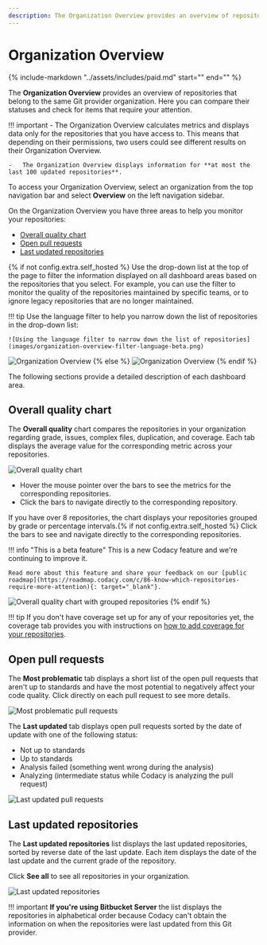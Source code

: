 ```yaml
---
description: The Organization Overview provides an overview of repositories that belong to the same Git provider organization. Here you can compare their statuses and check for items that require your attention.
---
```


# Organization Overview

{%
    include-markdown "../assets/includes/paid.md"
    start="<!--start-paid-->"
    end="<!--end-paid-->"
%}

The **Organization Overview** provides an overview of repositories that belong to the same Git provider organization. Here you can compare their statuses and check for items that require your attention.

!!! important
    -   The Organization Overview calculates metrics and displays data only for the repositories that you have access to. This means that depending on their permissions, two users could see different results on their Organization Overview.

    -   The Organization Overview displays information for **at most the last 100 updated repositories**.

To access your Organization Overview, select an organization from the top navigation bar and select **Overview** on the left navigation sidebar.

On the Organization Overview you have three areas to help you monitor your repositories:

-   [Overall quality chart](#overall-quality-chart)
-   [Open pull requests](#open-pull-requests)
-   [Last updated repositories](#last-updated-repositories)

{% if not config.extra.self_hosted %}
Use the drop-down list at the top of the page to filter the information displayed on all dashboard areas based on the repositories that you select. For example, you can use the filter to monitor the quality of the repositories maintained by specific teams, or to ignore legacy repositories that are no longer maintained.

!!! tip
    Use the language filter to help you narrow down the list of repositories in the drop-down list:

    ![Using the language filter to narrow down the list of repositories](images/organization-overview-filter-language-beta.png)

![Organization Overview](images/organization-overview-beta.png)
{% else %}
![Organization Overview](images/organization-overview.png)
{% endif %}

The following sections provide a detailed description of each dashboard area.

## Overall quality chart

The **Overall quality** chart compares the repositories in your organization regarding grade, issues, complex files, duplication, and coverage. Each tab displays the average value for the corresponding metric across your repositories.

![Overall quality chart](images/organization-overview-overall-quality.png)

-   Hover the mouse pointer over the bars to see the metrics for the corresponding repositories.
-   Click the bars to navigate directly to the corresponding repository.

If you have over 8 repositories, the chart displays your repositories grouped by grade or percentage intervals.{% if not config.extra.self_hosted %} Click the bars to see and navigate directly to the corresponding repositories.

!!! info "This is a beta feature"
    This is a new Codacy feature and <span class="skip-vale">we're</span> continuing to improve it.

    Read more about this feature and share your feedback on our [public roadmap](https://roadmap.codacy.com/c/86-know-which-repositories-require-more-attention){: target="_blank"}.

![Overall quality chart with grouped repositories](images/organization-overview-overall-quality-grouped-beta.png)
{% endif %}

!!! tip
    If you don't have coverage set up for any of your repositories yet, the coverage tab provides you with instructions on [how to add coverage for your repositories](../coverage-reporter/index.md).

## Open pull requests

The **Most problematic** tab displays a short list of the open pull requests that aren't up to standards and have the most potential to negatively affect your code quality. Click directly on each pull request to see more details.

![Most problematic pull requests](images/organization-overview-prs-problematic.png)

The **Last updated** tab displays open pull requests sorted by the date of update with one of the following status:

-   Not up to standards
-   Up to standards
-   Analysis failed (something went wrong during the analysis)
-   Analyzing (intermediate status while Codacy is analyzing the pull request)

![Last updated pull requests](images/organization-overview-prs-last-updated.png)

## Last updated repositories

The **Last updated repositories** list displays the last updated repositories, sorted by reverse date of the last update. Each item displays the date of the last update and the current grade of the repository.

Click **See all** to see all repositories in your organization.

![Last updated repositories](images/organization-overview-repositories-last-updated.png)

!!! important
    **If you're using Bitbucket Server** the list displays the repositories in alphabetical order because Codacy can't obtain the information on when the repositories were last updated from this Git provider.
